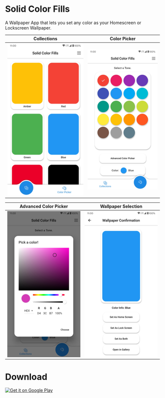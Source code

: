 # Solid Color Fills

A Wallpaper App that lets you set any color as your Homescreen or Lockscreen Wallpaper.


Collections                |  Color Picker
:-------------------------:|:-------------------------:
![](assets/screenshots/Collections.jpg)  |  ![](assets/screenshots/Color_Picker.jpg)

Advanced Color Picker                |  Wallpaper Selection
:-------------------------:|:-------------------------:
![](assets/screenshots/Adv_Color_Picker.jpg)  |  ![](assets/screenshots/Set_Wallpaper.jpg)

# Download
<a href='https://play.google.com/store/apps/details?id=com.makeshtech.solid_color_fills&pcampaignid=pcampaignidMKT-Other-global-all-co-prtnr-py-PartBadge-Mar2515-1'><img alt='Get it on Google Play' src='https://play.google.com/intl/en_us/badges/static/images/badges/en_badge_web_generic.png'/></a>
